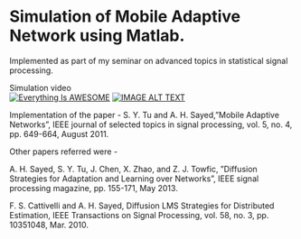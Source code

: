 Simulation of Mobile Adaptive Network using Matlab.
=====================

Implemented as part of my seminar on advanced topics in statistical signal processing. 

Simulation video   
[![Everything Is AWESOME](http://img.youtube.com/vi/StTqXEQ2l-Y/0.jpg)](https://www.youtube.com/watch?v=StTqXEQ2l-Y "Everything Is AWESOME")
[![IMAGE ALT TEXT](http://img.youtube.com/vi/bIRZ8-1u2JQ/0.jpg)](https://www.youtube.com/watch?v=bIRZ8-1u2JQ "Video Title") 

Implementation of the paper - S. Y. Tu and A. H. Sayed,”Mobile Adaptive Networks”, IEEE journal of
selected topics in signal processing, vol. 5, no. 4, pp. 649-664, August 2011.

Other papers referred were -

A. H. Sayed, S. Y. Tu, J. Chen, X. Zhao, and Z. J. Towfic, ”Diffusion
Strategies for Adaptation and Learning over Networks”, IEEE signal
processing magazine, pp. 155-171, May 2013.

F. S. Cattivelli and A. H. Sayed, Diffusion LMS Strategies for Distributed
Estimation, IEEE Transactions on Signal Processing, vol. 58, no. 3, pp.
10351048, Mar. 2010.
